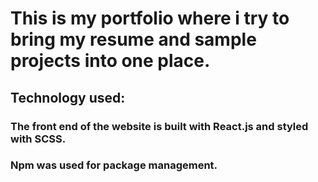 # This is my portfolio where i try to bring my resume and sample projects into one place.


## Technology used:

### The front end of the website is built with React.js and styled with SCSS.
### Npm was used for package management. 



